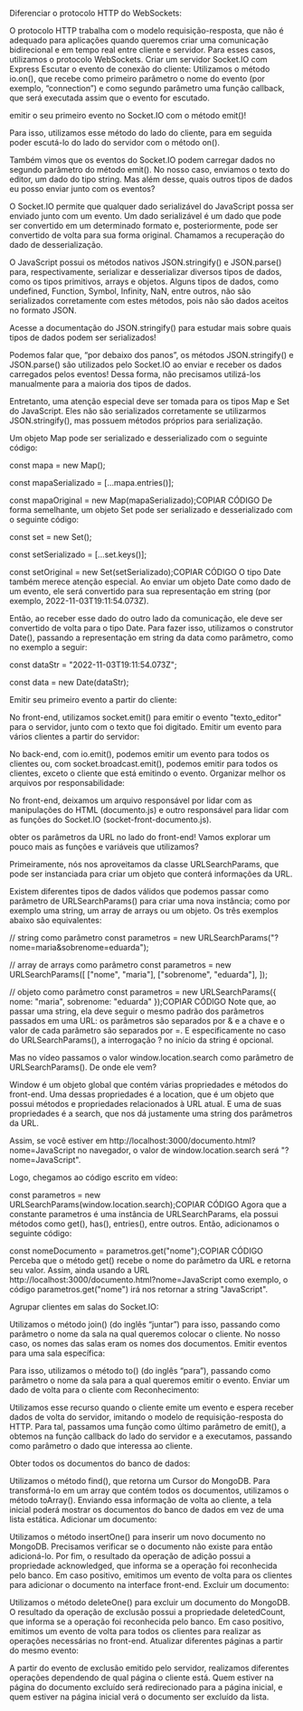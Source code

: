 Diferenciar o protocolo HTTP do WebSockets:

O protocolo HTTP trabalha com o modelo requisição-resposta, que não é adequado para aplicações quando queremos criar uma comunicação bidirecional e em tempo real entre cliente e servidor. Para esses casos, utilizamos o protocolo WebSockets.
Criar um servidor Socket.IO com Express
Escutar o evento de conexão do cliente:
Utilizamos o método io.on(), que recebe como primeiro parâmetro o nome do evento (por exemplo, “connection”) e como segundo parâmetro uma função callback, que será executada assim que o evento for escutado.


emitir o seu primeiro evento no Socket.IO com o método emit()!

Para isso, utilizamos esse método do lado do cliente, para em seguida poder escutá-lo do lado do servidor com o método on().

Também vimos que os eventos do Socket.IO podem carregar dados no segundo parâmetro do método emit(). No nosso caso, enviamos o texto do editor, um dado do tipo string. Mas além desse, quais outros tipos de dados eu posso enviar junto com os eventos?

O Socket.IO permite que qualquer dado serializável do JavaScript possa ser enviado junto com um evento. Um dado serializável é um dado que pode ser convertido em um determinado formato e, posteriormente, pode ser convertido de volta para sua forma original. Chamamos a recuperação do dado de desserialização.

O JavaScript possui os métodos nativos JSON.stringify() e JSON.parse() para, respectivamente, serializar e desserializar diversos tipos de dados, como os tipos primitivos, arrays e objetos. Alguns tipos de dados, como undefined, Function, Symbol, Infinity, NaN, entre outros, não são serializados corretamente com estes métodos, pois não são dados aceitos no formato JSON.

Acesse a documentação do JSON.stringify() para estudar mais sobre quais tipos de dados podem ser serializados!

Podemos falar que, “por debaixo dos panos”, os métodos JSON.stringify() e JSON.parse() são utilizados pelo Socket.IO ao enviar e receber os dados carregados pelos eventos! Dessa forma, não precisamos utilizá-los manualmente para a maioria dos tipos de dados.

Entretanto, uma atenção especial deve ser tomada para os tipos Map e Set do JavaScript. Eles não são serializados corretamente se utilizarmos JSON.stringify(), mas possuem métodos próprios para serialização.

Um objeto Map pode ser serializado e desserializado com o seguinte código:

const mapa = new Map();

const mapaSerializado = [...mapa.entries()];

const mapaOriginal = new Map(mapaSerializado);COPIAR CÓDIGO
De forma semelhante, um objeto Set pode ser serializado e desserializado com o seguinte código:

const set = new Set();

const setSerializado = [...set.keys()];

const setOriginal = new Set(setSerializado);COPIAR CÓDIGO
O tipo Date também merece atenção especial. Ao enviar um objeto Date como dado de um evento, ele será convertido para sua representação em string (por exemplo, 2022-11-03T19:11:54.073Z).

Então, ao receber esse dado do outro lado da comunicação, ele deve ser convertido de volta para o tipo Date. Para fazer isso, utilizamos o construtor Date(), passando a representação em string da data como parâmetro, como no exemplo a seguir:

const dataStr = "2022-11-03T19:11:54.073Z";

const data = new Date(dataStr);

Emitir seu primeiro evento a partir do cliente:

No front-end, utilizamos socket.emit() para emitir o evento "texto_editor" para o servidor, junto com o texto que foi digitado.
Emitir um evento para vários clientes a partir do servidor:

No back-end, com io.emit(), podemos emitir um evento para todos os clientes ou, com socket.broadcast.emit(), podemos emitir para todos os clientes, exceto o cliente que está emitindo o evento.
Organizar melhor os arquivos por responsabilidade:

No front-end, deixamos um arquivo responsável por lidar com as manipulações do HTML (documento.js) e outro responsável para lidar com as funções do Socket.IO (socket-front-documento.js).

obter os parâmetros da URL no lado do front-end! Vamos explorar um pouco mais as funções e variáveis que utilizamos?

Primeiramente, nós nos aproveitamos da classe URLSearchParams, que pode ser instanciada para criar um objeto que conterá informações da URL.

Existem diferentes tipos de dados válidos que podemos passar como parâmetro de URLSearchParams() para criar uma nova instância; como por exemplo uma string, um array de arrays ou um objeto. Os três exemplos abaixo são equivalentes:

// string como parâmetro
const parametros = new URLSearchParams("?nome=maria&sobrenome=eduarda");

// array de arrays como parâmetro
const parametros = new URLSearchParams([
  ["nome", "maria"],
  ["sobrenome", "eduarda"],
]);

// objeto como parâmetro
const parametros = new URLSearchParams({
  nome: "maria",
  sobrenome: "eduarda"
});COPIAR CÓDIGO
Note que, ao passar uma string, ela deve seguir o mesmo padrão dos parâmetros passados em uma URL: os parâmetros são separados por & e a chave e o valor de cada parâmetro são separados por =. E especificamente no caso do URLSearchParams(), a interrogação ? no início da string é opcional.

Mas no vídeo passamos o valor window.location.search como parâmetro de URLSearchParams(). De onde ele vem?

Window é um objeto global que contém várias propriedades e métodos do front-end. Uma dessas propriedades é a location, que é um objeto que possui métodos e propriedades relacionados à URL atual. E uma de suas propriedades é a search, que nos dá justamente uma string dos parâmetros da URL.

Assim, se você estiver em http://localhost:3000/documento.html?nome=JavaScript no navegador, o valor de window.location.search será "?nome=JavaScript".

Logo, chegamos ao código escrito em vídeo:

const parametros = new URLSearchParams(window.location.search);COPIAR CÓDIGO
Agora que a constante parametros é uma instância de URLSearchParams, ela possui métodos como get(), has(), entries(), entre outros. Então, adicionamos o seguinte código:

const nomeDocumento = parametros.get("nome");COPIAR CÓDIGO
Perceba que o método get() recebe o nome do parâmetro da URL e retorna seu valor. Assim, ainda usando a URL http://localhost:3000/documento.html?nome=JavaScript como exemplo, o código parametros.get("nome") irá nos retornar a string "JavaScript".

Agrupar clientes em salas do Socket.IO:

Utilizamos o método join() (do inglês “juntar”) para isso, passando como parâmetro o nome da sala na qual queremos colocar o cliente. No nosso caso, os nomes das salas eram os nomes dos documentos.
Emitir eventos para uma sala específica:

Para isso, utilizamos o método to() (do inglês “para”), passando como parâmetro o nome da sala para a qual queremos emitir o evento.
Enviar um dado de volta para o cliente com Reconhecimento:

Utilizamos esse recurso quando o cliente emite um evento e espera receber dados de volta do servidor, imitando o modelo de requisição-resposta do HTTP. Para tal, passamos uma função como último parâmetro de emit(), a obtemos na função callback do lado do servidor e a executamos, passando como parâmetro o dado que interessa ao cliente.

Obter todos os documentos do banco de dados:

Utilizamos o método find(), que retorna um Cursor do MongoDB. Para transformá-lo em um array que contém todos os documentos, utilizamos o método toArray(). Enviando essa informação de volta ao cliente, a tela inicial poderá mostrar os documentos do banco de dados em vez de uma lista estática.
Adicionar um documento:

Utilizamos o método insertOne() para inserir um novo documento no MongoDB. Precisamos verificar se o documento não existe para então adicioná-lo. Por fim, o resultado da operação de adição possui a propriedade acknowledged, que informa se a operação foi reconhecida pelo banco. Em caso positivo, emitimos um evento de volta para os clientes para adicionar o documento na interface front-end.
Excluir um documento:

Utilizamos o método deleteOne() para excluir um documento do MongoDB. O resultado da operação de exclusão possui a propriedade deletedCount, que informa se a operação foi reconhecida pelo banco. Em caso positivo, emitimos um evento de volta para todos os clientes para realizar as operações necessárias no front-end.
Atualizar diferentes páginas a partir do mesmo evento:

A partir do evento de exclusão emitido pelo servidor, realizamos diferentes operações dependendo de qual página o cliente está. Quem estiver na página do documento excluído será redirecionado para a página inicial, e quem estiver na página inicial verá o documento ser excluído da lista.


